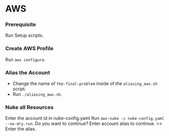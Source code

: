 # AWS

### Prerequisite
Run Setup scripts.

### Create AWS Profile
Run `aws configure`.

### Alias the Account
- Change the name of `the-final-problem` inside of the `aliasing_aws.sh` script.
- Run `./aliasing_aws.sh`.

### Nuke all Resources
Enter the account id in nuke-config.yaml
Run `aws-nuke -c nuke-config.yaml --no-dry-run`.
Do you want to continue? Enter account alias to continue. >> Enter the alias.
